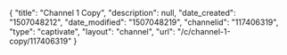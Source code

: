 {
    "title": "Channel 1 Copy",
    "description": null,
    "date_created": "1507048212",
    "date_modified": "1507048219",
    "channelid": "117406319",
    "type": "captivate",
    "layout": "channel",
    "url": "\/c\/channel-1-copy\/117406319"
}